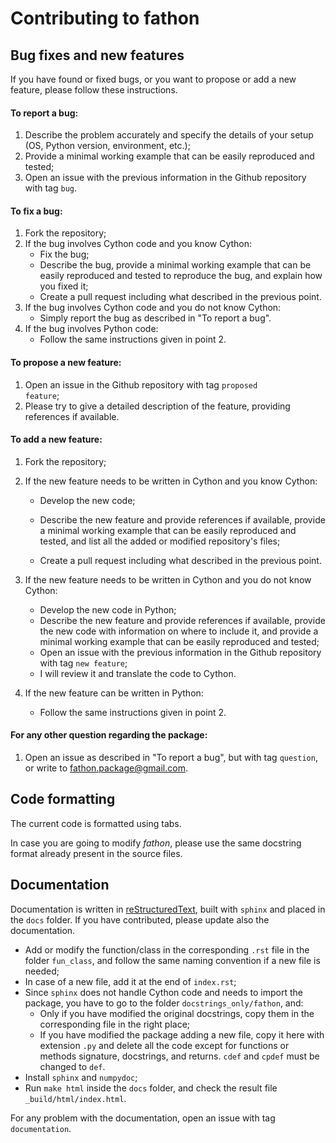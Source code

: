 # Contributing to fathon



## Bug fixes and new features

If you have found or fixed bugs, or you want to propose or add a new feature, please follow these instructions.

#### To report a bug:

1. Describe the problem accurately and specify the details of your setup (OS, Python version, environment, etc.);
2. Provide a minimal working example that can be easily reproduced and tested;
3. Open an issue with the previous information in the Github repository with tag <code>bug</code>.

#### To fix a bug:

1. Fork the repository;
2. If the bug involves Cython code and you know Cython:
   - Fix the bug;
   - Describe the bug, provide a minimal working example that can be easily reproduced and tested to reproduce the bug, and explain how you fixed it;
   - Create a pull request including what described in the previous point.
3. If the bug involves Cython code and you do not know Cython:
   - Simply report the bug as described in "To report a bug".
4. If the bug involves Python code:
   - Follow the same instructions given in point 2.

#### To propose a new feature:

1. Open an issue in the Github repository with tag  <code>proposed feature</code>;
2. Please try to give a detailed description of the feature, providing references if available.

#### To add a new feature:

1. Fork the repository;

2. If the new feature needs to be written in Cython and you know Cython:

   - Develop the new code;

   - Describe the new feature and provide references if available, provide a minimal working example that can be easily reproduced and tested, and list all the added or modified repository's files;

   - Create a pull request including what described in the previous point.

3. If the new feature needs to be written in Cython and you do not know Cython:

   - Develop the new code in Python;
   - Describe the new feature and provide references if available, provide the new code with information on where to include it, and provide a minimal working example that can be easily reproduced and tested;
   - Open an issue with the previous information in the Github repository with tag  <code>new feature</code>;
   - I will review it and translate the code to Cython.

4. If the new feature can be written in Python:

   - Follow the same instructions given in point 2.

#### For any other question regarding the package:

1. Open an issue as described in "To report a bug", but with tag <code>question</code>, or write to fathon.package@gmail.com.



## Code formatting

The current code is formatted using tabs.

In case you are going to modify *fathon*, please use the same docstring format already present in the source files.



## Documentation

Documentation is written in [reStructuredText](http://docutils.sourceforge.net/rst.html), built with <code>sphinx</code> and placed in the <code>docs</code> folder. If you have contributed, please update also the documentation.

- Add or modify the function/class in the corresponding <code>.rst</code> file in the folder <code>fun_class</code>, and follow the same naming convention if a new file is needed;
- In case of a new file, add it at the end of <code>index.rst</code>;
- Since <code>sphinx</code> does not handle Cython code and needs to import the package, you have to go to the folder <code>docstrings_only/fathon</code>, and:
  - Only if you have modified the original docstrings, copy them in the corresponding file in the right place;
  - If you have modified the package adding a new file, copy it here with extension <code>.py</code> and delete all the code except for functions or methods signature, docstrings, and returns. <code>cdef</code> and <code>cpdef</code> must be changed to <code>def</code>.
- Install <code>sphinx</code> and <code>numpydoc</code>;
- Run <code>make html</code> inside the <code>docs</code> folder, and check the result file <code>_build/html/index.html</code>.

For any problem with the documentation, open an issue with tag <code>documentation</code>.
